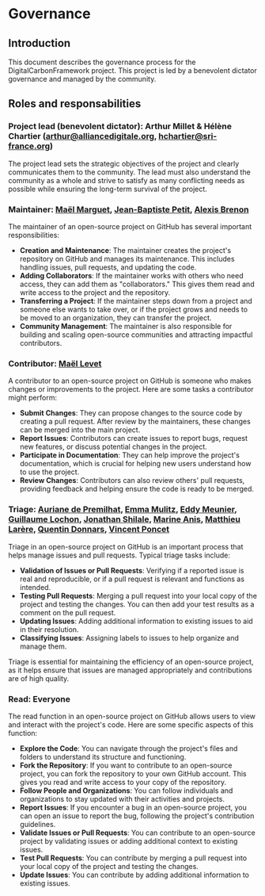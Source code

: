 # Governance

## Introduction

This document describes the governance process for the DigitalCarbonFramework project. This project is led by a benevolent dictator governance and managed by the community.

## Roles and responsabilities

### Project lead (benevolent dictator): Arthur Millet & Hélène Chartier (<arthur@alliancedigitale.org>, <hchartier@sri-france.org>)

The project lead sets the strategic objectives of the project and clearly communicates them to the community. The lead must also understand the community as a whole and strive to satisfy as many conflicting needs as possible while ensuring the long-term survival of the project.

### Maintainer: [Maël Marguet](https://github.com/maelmrgt), [Jean-Baptiste Petit](https://github.com/jbogp), [Alexis Brenon](https://github.com/AlexisBRENON)

The maintainer of an open-source project on GitHub has several important responsibilities:

- **Creation and Maintenance**: The maintainer creates the project's repository on GitHub and manages its maintenance. This includes handling issues, pull requests, and updating the code.
- **Adding Collaborators**: If the maintainer works with others who need access, they can add them as "collaborators." This gives them read and write access to the project and the repository.
- **Transferring a Project**: If the maintainer steps down from a project and someone else wants to take over, or if the project grows and needs to be moved to an organization, they can transfer the project.
- **Community Management**: The maintainer is also responsible for building and scaling open-source communities and attracting impactful contributors.

### Contributor: [Maël Levet](https://github.com/mllvt-blevolution)

A contributor to an open-source project on GitHub is someone who makes changes or improvements to the project. Here are some tasks a contributor might perform:

- **Submit Changes**: They can propose changes to the source code by creating a pull request. After review by the maintainers, these changes can be merged into the main project.
- **Report Issues**: Contributors can create issues to report bugs, request new features, or discuss potential changes in the project.
- **Participate in Documentation**: They can help improve the project's documentation, which is crucial for helping new users understand how to use the project.
- **Review Changes**: Contributors can also review others' pull requests, providing feedback and helping ensure the code is ready to be merged.

### Triage: [Auriane de Premilhat](https://github.com/adeprem), [Emma Mulitz](https://github.com/EmmaLouise2018), [Eddy Meunier](https://github.com/hTgp3eR), [Guillaume Lochon](https://github.com/Judor), [Jonathan Shilale](https://github.com/JonShilale), [Marine Anis](https://github.com/marineanis), [Matthieu Larère](https://github.com/matthieularere-msq), [Quentin Donnars](https://github.com/qdonnars), [Vincent Poncet](https://github.com/VincentPoncet)

Triage in an open-source project on GitHub is an important process that helps manage issues and pull requests. Typical triage tasks include:

- **Validation of Issues or Pull Requests**: Verifying if a reported issue is real and reproducible, or if a pull request is relevant and functions as intended.
- **Testing Pull Requests**: Merging a pull request into your local copy of the project and testing the changes. You can then add your test results as a comment on the pull request.
- **Updating Issues**: Adding additional information to existing issues to aid in their resolution.
- **Classifying Issues**: Assigning labels to issues to help organize and manage them.

Triage is essential for maintaining the efficiency of an open-source project, as it helps ensure that issues are managed appropriately and contributions are of high quality.

### Read: Everyone

The read function in an open-source project on GitHub allows users to view and interact with the project's code. Here are some specific aspects of this function:

- **Explore the Code**: You can navigate through the project's files and folders to understand its structure and functioning.
- **Fork the Repository**: If you want to contribute to an open-source project, you can fork the repository to your own GitHub account. This gives you read and write access to your copy of the repository.
- **Follow People and Organizations**: You can follow individuals and organizations to stay updated with their activities and projects.
- **Report Issues**: If you encounter a bug in an open-source project, you can open an issue to report the bug, following the project's contribution guidelines.
- **Validate Issues or Pull Requests**: You can contribute to an open-source project by validating issues or adding additional context to existing issues.
- **Test Pull Requests**: You can contribute by merging a pull request into your local copy of the project and testing the changes.
- **Update Issues**: You can contribute by adding additional information to existing issues.
